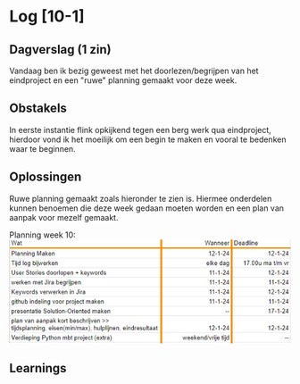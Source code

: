 # Log [10-1]

## Dagverslag (1 zin)
Vandaag ben ik bezig geweest met het doorlezen/begrijpen van het eindproject en een "ruwe" planning gemaakt voor deze week.

## Obstakels
In eerste instantie flink opkijkend tegen een berg werk qua eindproject, hierdoor vond ik het moeilijk om een begin te maken en vooral te bedenken waar te beginnen.

## Oplossingen
Ruwe planning gemaakt zoals hieronder te zien is. Hiermee onderdelen kunnen benoemen die deze week gedaan moeten worden en een plan van aanpak voor mezelf gemaakt.

Planning week 10:   
![planning](../../00_includes/1001_basisPlanning.png)

## Learnings
